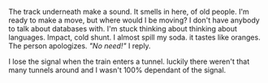 The track underneath make a sound. It smells in here, of old people. I'm ready to make a move, but where would I be moving? I don't have anybody to talk about databases with. I'm stuck thinking about thinking about languages. Impact, cold shunt. I almost spill my soda. it tastes like oranges. The person apologizes. _"No need!"_ I reply.

I lose the signal when the train enters a tunnel. luckily there weren't that many tunnels around and I wasn't 100% dependant of the signal.
